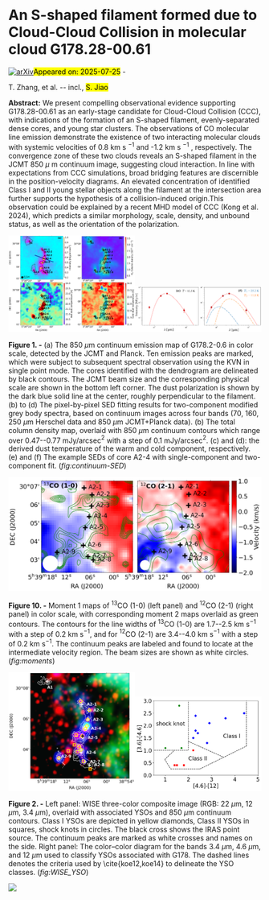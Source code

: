 <div class="macros" style="visibility:hidden;">
$\newcommand{\ensuremath}{}$
$\newcommand{\xspace}{}$
$\newcommand{\object}[1]{\texttt{#1}}$
$\newcommand{\farcs}{{.}''}$
$\newcommand{\farcm}{{.}'}$
$\newcommand{\arcsec}{''}$
$\newcommand{\arcmin}{'}$
$\newcommand{\ion}[2]{#1#2}$
$\newcommand{\textsc}[1]{\textrm{#1}}$
$\newcommand{\hl}[1]{\textrm{#1}}$
$\newcommand{\footnote}[1]{}$
$\newcommand$
$\newcommand$</div>



<div id="title">

# An S-shaped filament formed due to Cloud-Cloud Collision in molecular cloud G178.28-00.61

</div>
<div id="comments">

[![arXiv](https://img.shields.io/badge/arXiv-2507.18547-b31b1b.svg)](https://arxiv.org/abs/2507.18547)<mark>Appeared on: 2025-07-25</mark> - 

</div>
<div id="authors">

T. Zhang, et al. -- incl., <mark>S. Jiao</mark>

</div>
<div id="abstract">

**Abstract:** We present compelling observational evidence supporting G178.28-00.61 as an early-stage candidate for Cloud-Cloud Collision (CCC), with indications of the formation of an S-shaped filament, evenly-separated dense cores, and young star clusters. The observations of CO molecular line emission demonstrate the existence of two interacting molecular clouds with systemic velocities of 0.8 km s $^{-1}$ and -1.2 km s $^{-1}$ , respectively. The convergence zone of these two clouds reveals an S-shaped filament in the JCMT 850 $\mu$ m continuum image, suggesting cloud interaction. In line with expectations from CCC simulations, broad bridging features are discernible in the position-velocity diagrams. An elevated concentration of identified Class I and II young stellar objects along the filament at the intersection area further supports the hypothesis of a collision-induced origin.This observation could be explained by a recent MHD model of CCC (Kong et al. 2024), which predicts a similar morphology, scale, density, and unbound status, as well as the orientation of the polarization.

</div>

<div id="div_fig1">

<img src="tmp_2507.18547/./N_T_pol.png" alt="Fig1.1" width="50%"/><img src="tmp_2507.18547/./SED_fit.png" alt="Fig1.2" width="50%"/>

**Figure 1. -** (a) The 850 $\mu$m continuum emission map of G178.2-0.6 in color scale, detected by the JCMT and Planck. Ten emission peaks are marked, which were subject to subsequent spectral observation using the KVN in single point mode. The cores identified with the dendrogram are delineated by black contours. The JCMT beam size and the corresponding physical scale are shown in the bottom left corner. The dust polarization is shown by the dark blue solid line at the center, roughly perpendicular to the filament. (b) to (d) The pixel-by-pixel SED fitting results for two-component modified grey body spectra, based on continuum images across four bands (70, 160, 250 $\mu$m Herschel data and 850 $\mu$m JCMT+Planck data). (b) The total column density map, overlaid with 850 $\mu$m continuum contours which range over 0.47--0.77 mJy/arcsec$^2$ with a step of 0.1 mJy/arcsec$^2$. (c) and (d): the derived dust temperature of the warm and cold component, respectively. (e) and (f) The example SEDs of core A2-4 with single-component and two-component fit. (*fig:continuum-SED*)

</div>
<div id="div_fig2">

<img src="tmp_2507.18547/./moment1_2_all.png" alt="Fig10" width="100%"/>

**Figure 10. -** Moment 1 maps of $^{13}$CO (1-0) (left panel) and $^{12}$CO (2-1) (right panel) in color scale, with corresponding moment 2 maps overlaid as green contours. The contours for the line widths of $^{13}$CO (1-0) are 1.7--2.5 km s$^{-1}$ with a step of 0.2 km s$^{-1}$, and for $^{12}$CO (2-1) are 3.4--4.0 km s$^{-1}$ with a step of 0.2 km s$^{-1}$. The continuum peaks are labeled and found to locate at the intermediate velocity region. The beam sizes are shown as white circles. (*fig:moments*)

</div>
<div id="div_fig3">

<img src="tmp_2507.18547/./rgb_map.png" alt="Fig2.1" width="50%"/><img src="tmp_2507.18547/./color_diagram.png" alt="Fig2.2" width="50%"/>

**Figure 2. -** Left panel: WISE three-color composite image (RGB: 22 $\mu$m, 12 $\mu$m, 3.4 $\mu$m), overlaid with associated YSOs and 850 $\mu$m continuum contours. Class I YSOs are depicted in yellow diamonds, Class II YSOs in squares, shock knots in circles. The black cross shows the IRAS point source. The continuum peaks are marked as white crosses and names on the side. Right panel: The color–color diagram for the bands 3.4 $\mu$m, 4.6 $\mu$m, and 12 $\mu$m used to classify YSOs associated with G178. The dashed lines denotes the criteria used by \cite{koe12,koe14} to delineate the YSO classes. (*fig:WISE_YSO*)

</div><div id="qrcode"><img src=https://api.qrserver.com/v1/create-qr-code/?size=100x100&data="https://arxiv.org/abs/2507.18547"></div>
